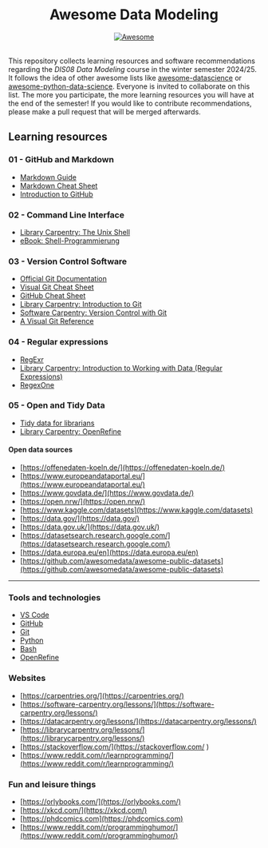 <h1 align="center">
    Awesome Data Modeling 
</h1>
<div align="center"><a href="https://github.com/sindresorhus/awesome">
<img src="https://cdn.rawgit.com/sindresorhus/awesome/d7305f38d29fed78fa85652e3a63e154dd8e8829/media/badge.svg" alt="Awesome" border="0">
</a>
</div>
</br>

This repository collects learning resources and software recommendations regarding the _DIS08 Data Modeling_ course in the winter semester 2024/25. It follows the idea of other awesome lists like [awesome-datascience](https://github.com/academic/awesome-datascience) or [awesome-python-data-science](https://github.com/krzjoa/awesome-python-data-science). Everyone is invited to collaborate on this list. The more you participate, the more learning resources you will have at the end of the semester! If you would like to contribute recommendations, please make a pull request that will be merged afterwards.

## Learning resources

### 01 - GitHub and Markdown

- [Markdown Guide](https://www.markdownguide.org/)
- [Markdown Cheat Sheet](https://www.markdownguide.org/cheat-sheet/)
- [Introduction to GitHub](https://docs.github.com/en/get-started) 

### 02 - Command Line Interface 

- [Library Carpentry: The Unix Shell](https://librarycarpentry.org/lc-shell/) 
- [eBook: Shell-Programmierung](https://openbook.rheinwerk-verlag.de/shell_programmierung/) 

### 03 - Version Control Software

- [Official Git Documentation](https://git-scm.com/doc)
- [Visual Git Cheat Sheet](https://ndpsoftware.com/git-cheatsheet.html)
- [GitHub Cheat Sheet](https://training.github.com/downloads/github-git-cheat-sheet.pdf)
- [Library Carpentry: Introduction to Git](https://librarycarpentry.org/lc-git/)
- [Software Carpentry: Version Control with Git ](https://swcarpentry.github.io/git-novice/) 
- [A Visual Git Reference](https://marklodato.github.io/visual-git-guide/index-en.html)

### 04 - Regular expressions

- [RegExr](https://regexr.com/)
- [Library Carpentry: Introduction to Working with Data (Regular Expressions)](https://librarycarpentry.org/lc-data-intro/)  
- [RegexOne](https://regexone.com/) 

### 05 - Open and Tidy Data 

- [Tidy data for librarians](https://librarycarpentry.org/lc-spreadsheets/)
- [Library Carpentry: OpenRefine](https://librarycarpentry.org/lc-open-refine/)

#### Open data sources

- [https://offenedaten-koeln.de/](https://offenedaten-koeln.de/)
- [https://www.europeandataportal.eu/](https://www.europeandataportal.eu/) 
- [https://www.govdata.de/](https://www.govdata.de/) 
- [https://open.nrw/](https://open.nrw/) 
- [https://www.kaggle.com/datasets](https://www.kaggle.com/datasets) 
- [https://data.gov/](https://data.gov/)   
- [https://data.gov.uk/](https://data.gov.uk/)
- [https://datasetsearch.research.google.com/](https://datasetsearch.research.google.com/) 
- [https://data.europa.eu/en](https://data.europa.eu/en) 
- [https://github.com/awesomedata/awesome-public-datasets](https://github.com/awesomedata/awesome-public-datasets) 

-----------------

### Tools and technologies

- [VS Code](https://code.visualstudio.com/) 
- [GitHub](https://github.com/)
- [Git](https://git-scm.com/)
- [Python](https://www.python.org/)
- [Bash](https://www.gnu.org/software/bash/) 
- [OpenRefine](https://openrefine.org/) 

### Websites
- [https://carpentries.org/](https://carpentries.org/)
- [https://software-carpentry.org/lessons/](https://software-carpentry.org/lessons/)
- [https://datacarpentry.org/lessons/](https://datacarpentry.org/lessons/)
- [https://librarycarpentry.org/lessons/](https://librarycarpentry.org/lessons/)
- [https://stackoverflow.com/](https://stackoverflow.com/ ) 
- [https://www.reddit.com/r/learnprogramming/](https://www.reddit.com/r/learnprogramming/)


### Fun and leisure things

- [https://orlybooks.com/](https://orlybooks.com/)
- [https://xkcd.com/](https://xkcd.com/)
- [https://phdcomics.com](https://phdcomics.com)
- [https://www.reddit.com/r/programminghumor/](https://www.reddit.com/r/programminghumor/) 
